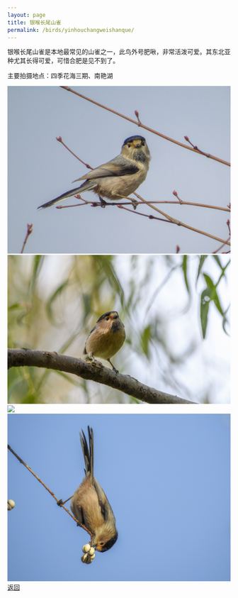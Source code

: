 ```yaml
---
layout: page
title: 银喉长尾山雀
permalink: /birds/yinhouchangweishanque/
---
```

银喉长尾山雀是本地最常见的山雀之一，此鸟外号肥啾，非常活泼可爱。其东北亚种尤其长得可爱，可惜合肥是见不到了。

主要拍摄地点：四季花海三期、南艳湖

![](../picture/银喉长尾山雀/DSC03022-edit.jpg)
![](../picture/银喉长尾山雀/DSC_8719-NEF_DxO_DeepPRIME.jpg)
![](../picture/银喉长尾山雀/DSCN2955-NRW_DxO_DeepPRIME_1.jpg.jpg)
![](../picture/银喉长尾山雀/DSCN6475-edit.jpg)
[返回](../../)

